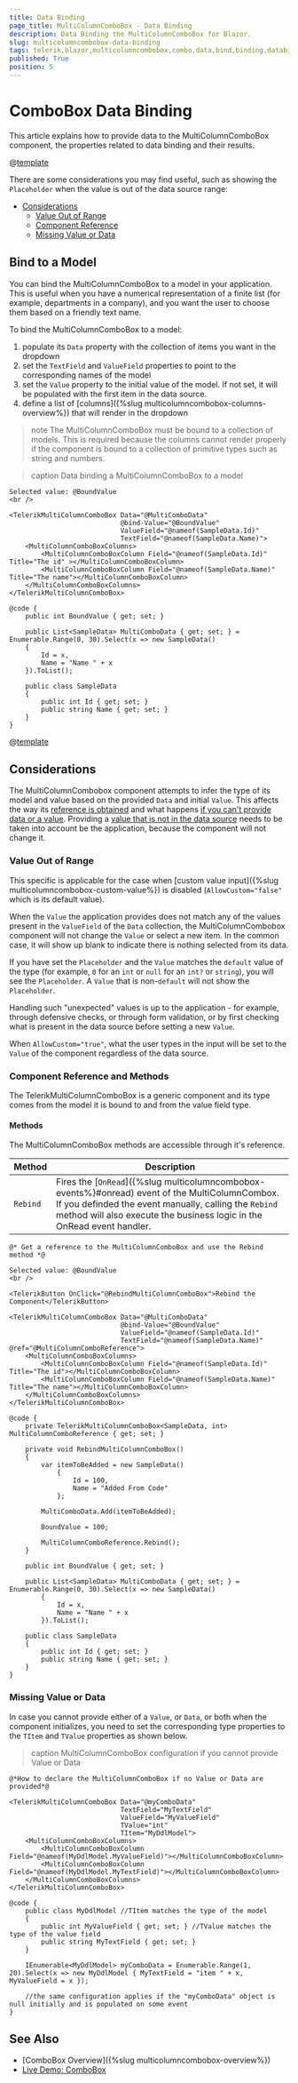 ```yaml
---
title: Data Binding
page_title: MultiColumnComboBox - Data Binding
description: Data Binding the MultiColumnComboBox for Blazor.
slug: multicolumncombobox-data-binding
tags: telerik,blazor,multicolumncombobox,combo,data,bind,binding,databind
published: True
position: 5
---
```


# ComboBox Data Binding

This article explains how to provide data to the MultiColumnComboBox component, the properties related to data binding and their results.

@[template](/_contentTemplates/common/general-info.md#valuebind-vs-databind-link)


There are some considerations you may find useful, such as showing the `Placeholder` when the value is out of the data source range:

* [Considerations](#considerations)
	* [Value Out of Range](#value-out-of-range)
	* [Component Reference](#component-reference)
	* [Missing Value or Data](#missing-value-or-data)

## Bind to a Model

You can bind the MultiColumnComboBox to a model in your application. This is useful when you have a numerical representation of a finite list (for example, departments in a company), and you want the user to choose them based on a friendly text name.

To bind the MultiColumnComboBox to a model:

1. populate its `Data` property with the collection of items you want in the dropdown
1. set the `TextField` and `ValueField` properties to point to the corresponding names of the model
1. set the `Value` property to the initial value of the model. If not set, it will be populated with the first item in the data source.
1. define a list of [columns]({%slug multicolumncombobox-columns-overview%}) that will render in the dropdown

>note The MultiColumnComboBox must be bound to a collection of models. This is required because the columns cannot render properly if the component is bound to a collection of primitive types such as string and numbers. 

>caption Data binding a MultiColumnComboBox to a model

````CSHTML
Selected value: @BoundValue
<br />

<TelerikMultiColumnComboBox Data="@MultiComboData"
                            @bind-Value="@BoundValue"
                            ValueField="@nameof(SampleData.Id)"
                            TextField="@nameof(SampleData.Name)">
    <MultiColumnComboBoxColumns>
        <MultiColumnComboBoxColumn Field="@nameof(SampleData.Id)" Title="The id" ></MultiColumnComboBoxColumn>
        <MultiColumnComboBoxColumn Field="@nameof(SampleData.Name)" Title="The name"></MultiColumnComboBoxColumn>
    </MultiColumnComboBoxColumns>
</TelerikMultiColumnComboBox>

@code {
    public int BoundValue { get; set; }

    public List<SampleData> MultiComboData { get; set; } = Enumerable.Range(0, 30).Select(x => new SampleData()
    {
        Id = x,
        Name = "Name " + x
    }).ToList();

    public class SampleData
    {
        public int Id { get; set; }
        public string Name { get; set; }
    }
}
````

@[template](/_contentTemplates/common/get-model-from-dropdowns.md#get-model-from-dropdowns)

## Considerations

The MultiColumnCombobox component attempts to infer the type of its model and value based on the provided `Data` and initial `Value`. This affects the way its [reference is obtained](#component-reference) and what happens [if you can't provide data or a value](#missing-value-or-data). Providing a [value that is not in the data source](#value-out-of-range) needs to be taken into account be the application, because the component will not change it.

### Value Out of Range

This specific is applicable for the case when [custom value input]({%slug multicolumncombobox-custom-value%}) is disabled (`AllowCustom="false"` which is its default value).

When the `Value` the application provides does not match any of the values present in the `ValueField` of the `Data` collection, the MultiColumnCombobox component will not change the `Value` or select a new item. In the common case, it will show up blank to indicate there is nothing selected from its data.

If you have set the `Placeholder` and the `Value` matches the `default` value of the type (for example, `0` for an `int` or `null` for an `int?` or `string`), you will see the `Placeholder`. A `Value` that is non-`default` will not show the `Placeholder`.

Handling such "unexpected" values is up to the application - for example, through defensive checks, or through form validation, or by first checking what is present in the data source before setting a new `Value`.

When `AllowCustom="true"`, what the user types in the input will be set to the `Value` of the component regardless of the data source.

### Component Reference and Methods

The TelerikMultiColumnComboBox is a generic component and its type comes from the model it is bound to and from the value field type.

#### Methods

The MultiColumnComboBox methods are accessible through it's reference.

<style>
    article style + table {
        table-layout: auto;
        word-break: normal;
    }
</style>
| Method | Description |
| --- | --- |
| `Rebind` | Fires the [`OnRead`]({%slug multicolumncombobox-events%}#onread) event of the MultiColumnCombox. If you definded the event manually, calling the `Rebind` method will also execute the business logic in the OnRead event handler. |


````CSHTML
@* Get a reference to the MultiColumnComboBox and use the Rebind method *@

Selected value: @BoundValue
<br />

<TelerikButton OnClick="@RebindMultiColumnComboBox">Rebind the Component</TelerikButton>

<TelerikMultiColumnComboBox Data="@MultiComboData"
                            @bind-Value="@BoundValue"
                            ValueField="@nameof(SampleData.Id)"
                            TextField="@nameof(SampleData.Name)" @ref="@MultiColumnComboReference">
    <MultiColumnComboBoxColumns>
        <MultiColumnComboBoxColumn Field="@nameof(SampleData.Id)" Title="The id"></MultiColumnComboBoxColumn>
        <MultiColumnComboBoxColumn Field="@nameof(SampleData.Name)" Title="The name"></MultiColumnComboBoxColumn>
    </MultiColumnComboBoxColumns>
</TelerikMultiColumnComboBox>

@code {
    private TelerikMultiColumnComboBox<SampleData, int> MultiColumnComboReference { get; set; }

    private void RebindMultiColumnComboBox()
    {
        var itemToBeAdded = new SampleData()
            {
                Id = 100,
                Name = "Added From Code"
            };

        MultiComboData.Add(itemToBeAdded);

        BoundValue = 100;

        MultiColumnComboReference.Rebind();
    }

    public int BoundValue { get; set; }

    public List<SampleData> MultiComboData { get; set; } = Enumerable.Range(0, 30).Select(x => new SampleData()
        {
            Id = x,
            Name = "Name " + x
        }).ToList();

    public class SampleData
    {
        public int Id { get; set; }
        public string Name { get; set; }
    }
}
````

### Missing Value or Data

 In case you cannot provide either of a `Value`, or `Data`, or both when the component initializes, you need to set the corresponding type properties to the `TItem` and `TValue` properties as shown below.

>caption MultiColumnComboBox configuration if you cannot provide Value or Data

````CSHTML
@*How to declare the MultiColumnComboBox if no Value or Data are provided*@

<TelerikMultiColumnComboBox Data="@myComboData"
                            TextField="MyTextField"
                            ValueField="MyValueField"
                            TValue="int"
                            TItem="MyDdlModel">
    <MultiColumnComboBoxColumns>
        <MultiColumnComboBoxColumn Field="@nameof(MyDdlModel.MyValueField)"></MultiColumnComboBoxColumn>
        <MultiColumnComboBoxColumn Field="@nameof(MyDdlModel.MyTextField)"></MultiColumnComboBoxColumn>
    </MultiColumnComboBoxColumns>
</TelerikMultiColumnComboBox>

@code {
    public class MyDdlModel //TItem matches the type of the model
    {
        public int MyValueField { get; set; } //TValue matches the type of the value field
        public string MyTextField { get; set; }
    }

    IEnumerable<MyDdlModel> myComboData = Enumerable.Range(1, 20).Select(x => new MyDdlModel { MyTextField = "item " + x, MyValueField = x });

    //the same configuration applies if the "myComboData" object is null initially and is populated on some event
}
````


## See Also

  * [ComboBox Overview]({%slug multicolumncombobox-overview%})
  * [Live Demo: ComboBox](https://demos.telerik.com/blazor-ui/multicolumncombobox/overview)
